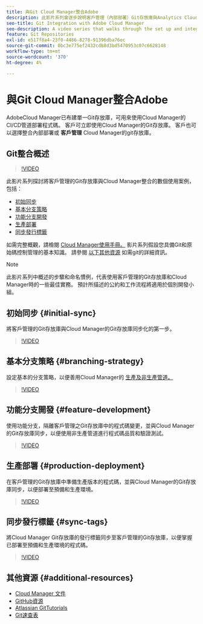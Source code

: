```yaml
---
title: 與Git Cloud Manager整合Adobe
description: 此影片系列會逐步說明客戶管理（內部部署）Git存放庫與Analytics Cloud Manager的設定與整合。Adobe
seo-title: Git Integration with Adobe Cloud Manager
seo-description: A video series that walks through the set up and integration of a customer-managed (on-premise) git repository with Adobe Cloud Manager.
feature: Git Repositories
exl-id: e517f8a4-23f0-4486-8278-91396dba76ec
source-git-commit: 0bc3e775ef2432cdb8d3bd5470953c07c6628148
workflow-type: tm+mt
source-wordcount: '370'
ht-degree: 4%

---
```


# 與Git Cloud Manager整合Adobe

AdobeCloud Manager已布建單一Git存放庫，可用來使用Cloud Manager的CI/CD管道部署程式碼。 客戶可立即使用Cloud Manager的Git存放庫。 客戶也可以選擇整合內部部署或 **客戶管理** Cloud Manager的git存放庫。

## Git整合概述

>[!VIDEO](https://video.tv.adobe.com/v/28710/)

此影片系列探討將客戶管理的Git存放庫與Cloud Manager整合的數個使用案例，包括：

* [初始同步](#initial-sync)
* [基本分支策略](#branching-strategy)
* [功能分支開發](#feature-development)
* [生產部署](#production-deployment)
* [同步發行標籤](#sync-tags)

如需完整概觀，請檢閱 [Cloud Manager使用手冊。](https://experienceleague.adobe.com/docs/experience-manager-cloud-manager/using/introduction-to-cloud-manager.html?lang=zh-Hant) 影片系列假設您具備Git和原始碼控制管理的基本知識。 請參閱 [以下其他資源](#additional-resources) 如需git的詳細資訊。

>[!NOTE]
>
> 此影片系列中概述的步驟和命名慣例，代表使用客戶管理的Git存放庫和Cloud Manager時的一些最佳實務。 預計所描述的公約和工作流程將適用於個別開發小組。

## 初始同步 {#initial-sync}

將客戶管理的Git存放庫與Cloud Manager的Git存放庫同步化的第一步。

>[!VIDEO](https://video.tv.adobe.com/v/28711/?quality=12)

## 基本分支策略 {#branching-strategy}

設定基本的分支策略，以便善用Cloud Manager的 [生產及非生產管道。](https://experienceleague.adobe.com/docs/experience-manager-cloud-manager/using/how-to-use/configuring-pipeline.html)

>[!VIDEO](https://video.tv.adobe.com/v/28712/?quality=12)

## 功能分支開發 {#feature-development}

使用功能分支，隔離客戶管理之Git存放庫中的程式碼變更，並與Cloud Manager的Git存放庫同步，以便使用非生產管道進行程式碼品質和驗證測試。

>[!VIDEO](https://video.tv.adobe.com/v/28723/?quality=12)

## 生產部署 {#production-deployment}

在客戶管理的Git存放庫中準備生產版本的程式碼，並與Cloud Manager的Git存放庫同步，以便部署至預備和生產環境。

>[!VIDEO](https://video.tv.adobe.com/v/28724/?quality=12)

## 同步發行標籤 {#sync-tags}

將Cloud Manager Git存放庫的發行標籤同步至客戶管理的Git存放庫，以便掌握已部署至預備和生產環境的程式碼。

>[!VIDEO](https://video.tv.adobe.com/v/28725/?quality=12)

## 其他資源 {#additional-resources}

* [Cloud Manager 文件](https://experienceleague.adobe.com/docs/experience-manager-cloud-manager/using/introduction-to-cloud-manager.html)
* [GitHub資源](https://try.github.io)
* [Atlassian GitTutorials](https://www.atlassian.com/git/tutorials/what-is-version-control)
* [Git速查表](https://education.github.com/git-cheat-sheet-education.pdf)

